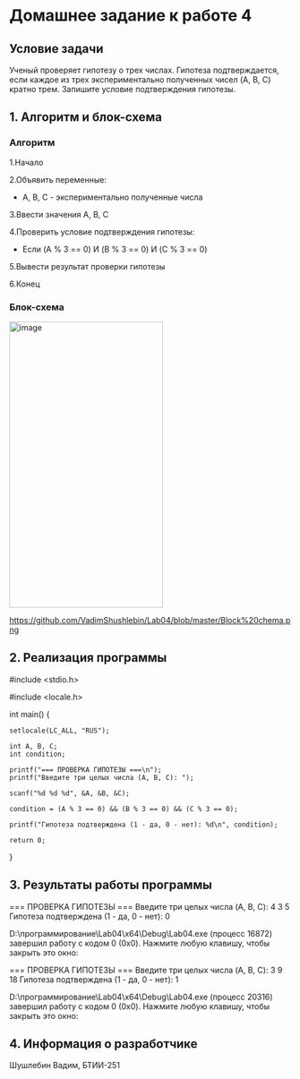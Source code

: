 # Домашнее задание к работе 4

## Условие задачи

Ученый проверяет гипотезу о трех числах. Гипотеза подтверждается, если каждое из трех экспериментально полученных чисел (A, B, C) кратно трем. Запишите условие подтверждения гипотезы.

## 1. Алгоритм и блок-схема
### Алгоритм
1.Начало

2.Объявить переменные:

- A, B, C - экспериментально полученные числа

3.Ввести значения A, B, C

4.Проверить условие подтверждения гипотезы:

- Если (A % 3 == 0) И (B % 3 == 0) И (C % 3 == 0)

5.Вывести результат проверки гипотезы

6.Конец

### Блок-схема

<img width="274" height="511" alt="image" src="https://github.com/user-attachments/assets/fd6c16a6-48ac-49d7-a6e7-77202d59b292" />

https://github.com/VadimShushlebin/Lab04/blob/master/Block%20chema.png

## 2. Реализация программы

﻿#include <stdio.h>

#include <locale.h>

int main()
{
    
    setlocale(LC_ALL, "RUS");
    
    int A, B, C;
    int condition;

    printf("=== ПРОВЕРКА ГИПОТЕЗЫ ===\n");
    printf("Введите три целых числа (A, B, C): ");

    scanf("%d %d %d", &A, &B, &C);

    condition = (A % 3 == 0) && (B % 3 == 0) && (C % 3 == 0);

    printf("Гипотеза подтверждена (1 - да, 0 - нет): %d\n", condition);

    return 0;
}

## 3. Результаты работы программы

=== ПРОВЕРКА ГИПОТЕЗЫ ===
Введите три целых числа (A, B, C): 4 3 5
Гипотеза подтверждена (1 - да, 0 - нет): 0

D:\программирование\Lab04\x64\Debug\Lab04.exe (процесс 16872) завершил работу с кодом 0 (0x0).
Нажмите любую клавишу, чтобы закрыть это окно:

=== ПРОВЕРКА ГИПОТЕЗЫ ===
Введите три целых числа (A, B, C): 3 9 18
Гипотеза подтверждена (1 - да, 0 - нет): 1

D:\программирование\Lab04\x64\Debug\Lab04.exe (процесс 20316) завершил работу с кодом 0 (0x0).
Нажмите любую клавишу, чтобы закрыть это окно:

## 4. Информация о разработчике

Шушлебин Вадим, БТИИ-251


